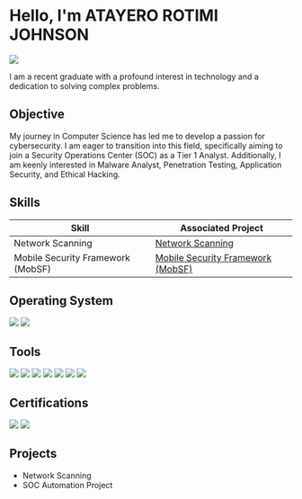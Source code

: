 # Hello, I'm ATAYERO ROTIMI JOHNSON
<a href="https://www.linkedin.com/in/atayero-rotimi/"><img src="https://img.shields.io/badge/-LinkedIn-0072b1?&style=for-the-badge&logo=linkedin&logoColor=white" /></a>


I am a recent graduate with a profound interest in technology and a dedication to solving complex problems.

## Objective

My journey in Computer Science has led me to develop a passion for cybersecurity. I am eager to transition into this field, specifically aiming to join a Security Operations Center (SOC) as a Tier 1 Analyst. Additionally, I am keenly interested in Malware Analyst, Penetration Testing, Application Security, and Ethical Hacking.


## Skills

| Skill                                         | Associated Project         |
|-----------------------------------------------|----------------------------|
| Network Scanning                              | <a href="https://github.com/atayerorotimi/kali-nmap-scan">Network Scanning</a> |
| Mobile Security Framework (MobSF)             | <a href="https://mobsf.github.io/">Mobile Security Framework (MobSF)</a> |

## Operating System

<div> 
    <img src="https://img.shields.io/badge/-Windows-0078D6?&style=for-the-badge&logo=Windows&logoColor=white" />
    <img src="https://img.shields.io/badge/-Linux-FCC624?&style=for-the-badge&logo=Linux&logoColor=black" />
</div>

## Tools

<div> 
    <img src="https://img.shields.io/badge/-Nmap-4682B4?&style=for-the-badge&logo=Nmap&logoColor=white" />
    <img src="https://img.shields.io/badge/-Nikto-FF0000?&style=for-the-badge&logo=Nikto&logoColor=white" />
    <img src="https://img.shields.io/badge/-WAPITI-32CD32?&style=for-the-badge&logo=WAPITI&logoColor=white" />
    <img src="https://img.shields.io/badge/-Burp%20Suite-FF6F00?&style=for-the-badge&logo=Burp%20Suite&logoColor=white" />
    <img src="https://img.shields.io/badge/-Wireshark-1679A7?&style=for-the-badge&logo=Wireshark&logoColor=white" />
    <img src="https://img.shields.io/badge/-Docker-2496ED?&style=for-the-badge&logo=Docker&logoColor=white" />
    <img src="https://img.shields.io/badge/-MobSF-2C3E50?&style=for-the-badge&logoColor=white" />
</div>

## Certifications
<div>
<img src="https://img.shields.io/badge/-ISC2-0073b6?&style=for-the-badge&logo=ISC2&logoColor=white" />
<img src="https://img.shields.io/badge/-Qualys%20VMDR-0073b6?&style=for-the-badge&logo=Qualys&logoColor=white" />
</div>

## Projects
- Network Scanning
- SOC Automation Project
